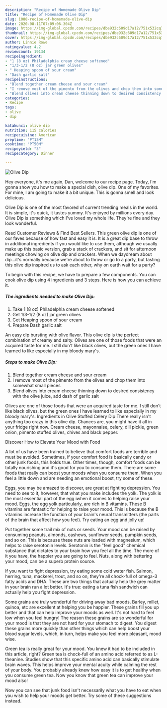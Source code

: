 ```yaml
---
description: "Recipe of Homemade Olive Dip"
title: "Recipe of Homemade Olive Dip"
slug: 1088-recipe-of-homemade-olive-dip
date: 2020-08-11T07:09:06.304Z
image: https://img-global.cpcdn.com/recipes/dbe932c609d17a12/751x532cq70/olive-dip-recipe-main-photo.jpg
thumbnail: https://img-global.cpcdn.com/recipes/dbe932c609d17a12/751x532cq70/olive-dip-recipe-main-photo.jpg
cover: https://img-global.cpcdn.com/recipes/dbe932c609d17a12/751x532cq70/olive-dip-recipe-main-photo.jpg
author: Linnie Rowe
ratingvalue: 4.2
reviewcount: 19134
recipeingredient:
- "1 (8 oz) Philadelphia cream cheese softened"
- "1/3-1/2 (8 oz) jar green olives"
- " Heaping spoon of sour cream"
- "Dash garlic salt"
recipeinstructions:
- "Blend together cream cheese and sour cream"
- "I remove most of the pimento from the olives and chop them into somewhat small pieces"
- "Blend olives into cream cheese thinning down to desired consistency with the olive juice, add dash of garlic salt"
categories:
- Recipe
tags:
- olive
- dip

katakunci: olive dip 
nutrition: 115 calories
recipecuisine: American
preptime: "PT13M"
cooktime: "PT50M"
recipeyield: "3"
recipecategory: Dinner

---
```



![Olive Dip](https://img-global.cpcdn.com/recipes/dbe932c609d17a12/751x532cq70/olive-dip-recipe-main-photo.jpg)

Hey everyone, it's me again, Dan, welcome to our recipe page. Today, I'm gonna show you how to make a special dish, olive dip. One of my favorites. For mine, I am going to make it a bit unique. This is gonna smell and look delicious.

Olive Dip is one of the most favored of current trending meals in the world. It is simple, it's quick, it tastes yummy. It's enjoyed by millions every day. Olive Dip is something which I've loved my whole life. They're fine and they look wonderful.

Read Customer Reviews &amp; Find Best Sellers. This green olive dip is one of our faves because of how fast and easy it is. It is a great dip base to throw in additional ingredients if you would like to use them, although we usually make up this basic version, grab a stack of crackers, and sit for afternoon meetings chowing on olive dip and crackers. When we daydream about dip…it&#39;s normally because we&#39;re about to throw or go to a party, but tasting this olive dip inspired us to ask each other, why on earth wait for a party?


To begin with this recipe, we have to prepare a few components. You can cook olive dip using 4 ingredients and 3 steps. Here is how you can achieve it.

<!--inarticleads1-->

##### The ingredients needed to make Olive Dip:

1. Take 1 (8 oz) Philadelphia cream cheese softened
1. Get 1/3-1/2 (8 oz) jar green olives
1. Get  Heaping spoon of sour cream
1. Prepare Dash garlic salt


An easy dip bursting with olive flavor. This olive dip is the perfect combination of creamy and salty. Olives are one of those foods that were an acquired taste for me. I still don&#39;t like black olives, but the green ones I have learned to like especially in my bloody mary&#39;s. 

<!--inarticleads2-->

##### Steps to make Olive Dip:

1. Blend together cream cheese and sour cream
1. I remove most of the pimento from the olives and chop them into somewhat small pieces
1. Blend olives into cream cheese thinning down to desired consistency with the olive juice, add dash of garlic salt


Olives are one of those foods that were an acquired taste for me. I still don&#39;t like black olives, but the green ones I have learned to like especially in my bloody mary&#39;s. Ingredients in Olive Stuffed Celery Dip There really isn&#39;t anything too crazy in this olive dip. Chances are, you might have it all in your fridge right now. Cream cheese, mayonnaise, celery, dill pickle, green onion, pimento stuffed olives, chives and black pepper. 

Discover How to Elevate Your Mood with Food


A lot of us have been trained to believe that comfort foods are terrible and must be avoided. Sometimes, if your comfort food is basically candy or other junk foods, this holds true. Other times, though, comfort foods can be totally nourishing and it's good for you to consume them. There are some foods that really can boost your moods when you consume them. When you feel a little down and are needing an emotional boost, try some of these.

Eggs, you may be amazed to discover, are great at fighting depression. You need to see to it, however, that what you make includes the yolk. The yolk is the most essential part of the egg iwhen it comes to helping raise your mood. Eggs, the egg yolk particularly, are rich in B vitamins. These B vitamins are fantastic for helping to raise your mood. This is because the B vitamins increase the function of your brain's neural transmitters (the parts of the brain that affect how you feel). Try eating an egg and jolly up!

Put together some trail mix of nuts or seeds. Your mood can be raised by consuming peanuts, almonds, cashews, sunflower seeds, pumpkin seeds, and so on. This is because these nuts are loaded with magnesium, which helps to raise serotonin levels. Serotonin is the "feel good" chemical substance that dictates to your brain how you feel all the time. The more of it you have, the happier you are going to feel. Nuts, along with bettering your mood, can be a superb protein source.

If you want to fight depression, try eating some cold water fish. Salmon, herring, tuna, mackerel, trout, and so on, they're all chock-full of omega-3 fatty acids and DHA. These are two things that actually help the grey matter in your brain run a lot better. It's true: eating a tuna fish sandwich can actually help you fight depression. 

Some grains are truly wonderful for driving away bad moods. Barley, millet, quinoa, etc are excellent at helping you be happier. These grains fill you up better and that can help improve your moods as well. It's not hard to feel low when you feel hungry! The reason these grains are so wonderful for your mood is that they are not hard for your stomach to digest. You digest these grains more quickly than other things which can help boost your blood sugar levels, which, in turn, helps make you feel more pleasant, mood wise.

Green tea is really great for your mood. You knew it had to be included in this article, right? Green tea is chock-full of an amino acid referred to as L-theanine. Studies show that this specific amino acid can basically stimulate brain waves. This helps improve your mental acuity while calming the rest of your body. You probably already knew how easy it is to get healthy when you consume green tea. Now you know that green tea can improve your mood also!

Now you can see that junk food isn't necessarily what you have to eat when you wish to help your moods get better. Try  some  of  these  suggestions  instead.

